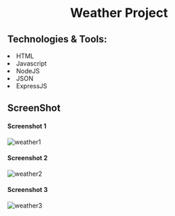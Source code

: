  <H1 align="center">Weather Project</H1> 

<H2>Technologies & Tools:</H2>
<li>HTML</li>
<li>Javascript</li>
<li>NodeJS</li>
<li>JSON</li>
<li>ExpressJS</li>

<H2 >ScreenShot </H2> 
<h4>Screenshot 1</h4>

![weather1](https://user-images.githubusercontent.com/78539161/183127732-2fdcf2ea-407f-4783-ab1f-17dec042bdf5.png)

<h4>Screenshot 2</h4>

![weather2](https://user-images.githubusercontent.com/78539161/183128020-a959f872-b0c1-4aa9-bad3-0be39a5e7a3b.png)


<h4>Screenshot 3</h4>

![weather3](https://user-images.githubusercontent.com/78539161/183128113-db2144cd-e2fb-4df8-ae06-1547d8329cc2.png)
